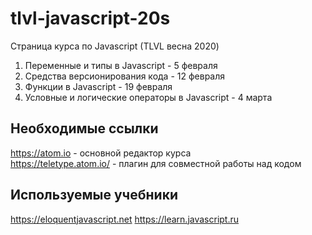 # tlvl-javascript-20s
Страница курса по Javascript (TLVL весна 2020)

1. Переменные и типы в Javascript - 5 февраля
2. Средства версионирования кода - 12 февраля
3. Функции в Javascript - 19 февраля
4. Условные и логические операторы в Javascript - 4 марта

## Необходимые ссылки
https://atom.io - основной редактор курса  
https://teletype.atom.io/ - плагин для совместной работы над кодом

## Используемые учебники
https://eloquentjavascript.net
https://learn.javascript.ru
